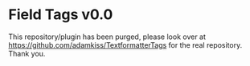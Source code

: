 # Field Tags v0.0

This repository/plugin has been purged, please look over at https://github.com/adamkiss/TextformatterTags for the real repository. Thank you.